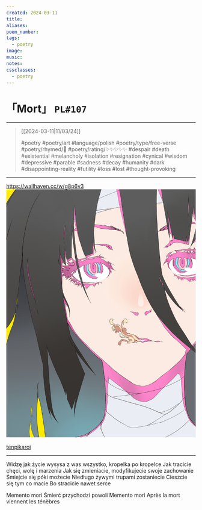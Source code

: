 ```yaml
---
created: 2024-03-11
title:
aliases:
poem_number:
tags:
  - poetry
image:
music:
notes:
cssclasses:
  - poetry
---
```

# 「Mort」 `PL#107`

---

> [[2024-03-11|11/03/24]]
> 
> #poetry 
> #poetry/art 
> #language/polish 
> #poetry/type/free-verse 
> #poetry/rhymed/🔴 
> #poetry/rating/✨✨✨✨✨ 
> #despair #death #existential #melancholy #isolation #resignation #cynical #wisdom #depressive #parable #sadness #decay #humanity #dark #disappointing-reality #futility #loss #lost #thought-provoking 

---

https://wallhaven.cc/w/g8p6v3
![poem-mort](../!art/poem-mort.png)

[tenpikaroi](https://www.pixiv.net/en/users/5015345)

---

Widzę jak życie wysysa z was wszystko, kropelka po kropelce
Jak tracicie chęci, wolę i marzenia
Jak się zmieniacie, modyfikujecie swoje zachowanie
Śmiejcie się póki możecie
Niedługo żywymi trupami zostaniecie
Cieszcie się tym co macie 
Bo stracicie nawet serce

Memento mori
   Śmierć przychodzi powoli
Memento mori
   Après la mort viennent les ténèbres